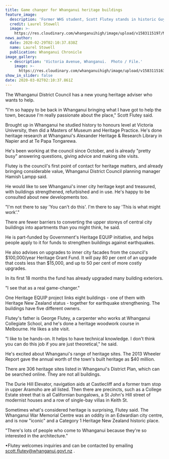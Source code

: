 ```yaml
---
title: Game changer for Whanganui heritage buildings
feature_image:
  description: 'Former WHS student, Scott Flutey stands in historic Guyton St. '
  credit: Laurel Stowell
  image: >-
    https://res.cloudinary.com/whanganuihigh/image/upload/v1583115197/News/Scott_Flutey.ex._Chron_29.2.20.jpg
news_author:
  date: 2020-02-29T02:10:37.838Z
  name: Laurel Stowell
  publication: Whanganui Chronicle
image_gallery:
  - description: 'Victoria Avenue, Whanganui.  Photo / File.'
    image: >-
      https://res.cloudinary.com/whanganuihigh/image/upload/v1583115163/News/Scott_Flutey_story.shop_photos.ex._Chron_29.2.20.jpg
show_in_slider: false
date: 2020-03-02T02:10:37.861Z
---
```

The Whanganui District Council has a new young heritage adviser who wants to help.

"I'm so happy to be back in Whanganui bringing what I have got to help the town, because I'm really passionate about the place," Scott Flutey said.

Brought up in Whanganui he studied history to honours level at Victoria University, then did a Masters of Museum and Heritage Practice. He's done heritage research at Whanganui's Alexander Heritage & Research Library in Napier and at Te Papa Tongarewa.

He's been working at the council since October, and is already "pretty busy" answering questions, giving advice and making site visits.

Flutey is the council's first point of contact for heritage matters, and already bringing considerable value, Whanganui District Council planning manager Hamish Lampp said.

He would like to see Whanganui's inner city heritage kept and treasured, with buildings strengthened, refurbished and in use. He's happy to be consulted about new developments too.

"I'm not there to say 'You can't do this'. I'm there to say 'This is what might work'."

There are fewer barriers to converting the upper storeys of central city buildings into apartments than you might think, he said.

He is part-funded by Government's Heritage EQUIP initiative, and helps people apply to it for funds to strengthen buildings against earthquakes.

He also advises on upgrades to inner city facades from the council's $100,000/year Heritage Grant Fund. It will pay 80 per cent of an upgrade that costs less than $15,000, and up to 50 per cent of more costly upgrades.

In its first 18 months the fund has already upgraded many building exteriors.

"I see that as a real game-changer."

One Heritage EQUIP project links eight buildings - one of them with Heritage New Zealand status - together for earthquake strengthening. The buildings have five different owners.

Flutey's father is George Flutey, a carpenter who works at Whanganui Collegiate School, and he's done a heritage woodwork course in Melbourne. He likes a site visit.

"I like to be hands-on. It helps to have technical knowledge. I don't think you can do this job if you are just theoretical," he said.

He's excited about Whanganui's range of heritage sites. The 2013 Wheeler Report gave the annual worth of the town's built heritage as $40 million.

There are 306 heritage sites listed in Whanganui's District Plan, which can be searched online. They are not all buildings.

The Durie Hill Elevator, navigation aids at Castlecliff and a former tram stop in upper Aramoho are all listed. Then there are precincts, such as a College Estate street that is all Californian bungalows, a St John's Hill street of modernist houses and a row of single-bay villas in Keith St.

Sometimes what's considered heritage is surprising, Flutey said. The Whanganui War Memorial Centre was an oddity in an Edwardian city centre, and is now "iconic" and a Category 1 Heritage New Zealand historic place.

"There's lots of people who come to Whanganui because they're so interested in the architecture."

•Flutey welcomes inquiries and can be contacted by emailing scott.flutey@whanganui.govt.nz .
